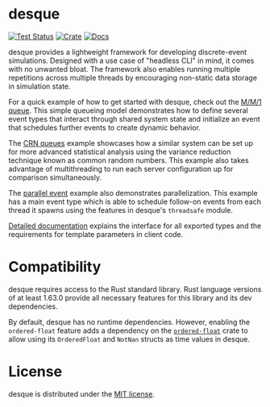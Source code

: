 # desque

[![Test Status](https://github.com/bill-pace/desque/actions/workflows/tests.yml/badge.svg?event=push)](https://github.com/bill-pace/desque/actions)
[![Crate](https://img.shields.io/crates/v/desque.svg)](https://crates.io/crates/desque)
[![Docs](https://docs.rs/desque/badge.svg)](https://docs.rs/desque)

desque provides a lightweight framework for developing discrete-event simulations.
Designed with a use case of "headless CLI" in mind, it comes with no unwanted
bloat. The framework also enables running multiple repetitions across multiple
threads by encouraging non-static data storage in simulation state.

For a quick example of how to get started with desque, check out the 
[M/M/1 queue](https://github.com/bill-pace/desque/blob/main/examples/mm1_queue.rs).
This simple queueing model demonstrates how to define several event types that interact
through shared system state and initialize an event that schedules further events to
create dynamic behavior.

The [CRN queues](https://github.com/bill-pace/desque/blob/main/examples/crn_queues.rs)
example showcases how a similar system can be set up for more advanced statistical
analysis using the variance reduction technique known as common random numbers. This
example also takes advantage of multithreading to run each server configuration up for
comparison simultaneously.

The [parallel event](https://github.com/bill-pace/desque/blob/main/examples/parallel_event.rs)
example also demonstrates parallelization. This example has a main event type which
is able to schedule follow-on events from each thread it spawns using the features
in desque's `threadsafe` module.

[Detailed documentation](https://docs.rs/desque) explains the interface for all exported
types and the requirements for template parameters in client code.

# Compatibility

desque requires access to the Rust standard library. Rust language versions of at least
1.63.0 provide all necessary features for this library and its dev dependencies.

By default, desque has no runtime dependencies. However, enabling the `ordered-float`
feature adds a dependency on the [`ordered-float`](https://crates.io/crates/ordered-float)
crate to allow using its `OrderedFloat` and `NotNan` structs as time values in desque.

# License

desque is distributed under the [MIT license](https://github.com/bill-pace/desque/blob/main/LICENSE).
